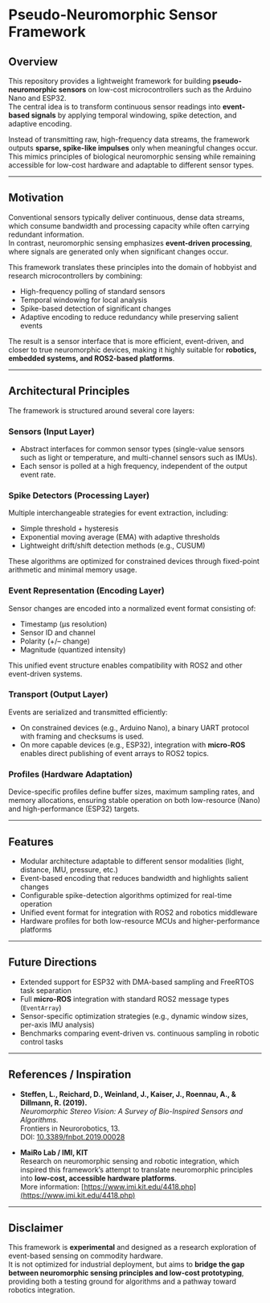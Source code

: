 # Pseudo-Neuromorphic Sensor Framework

## Overview
This repository provides a lightweight framework for building **pseudo-neuromorphic sensors** on low-cost microcontrollers such as the Arduino Nano and ESP32.  
The central idea is to transform continuous sensor readings into **event-based signals** by applying temporal windowing, spike detection, and adaptive encoding.  

Instead of transmitting raw, high-frequency data streams, the framework outputs **sparse, spike-like impulses** only when meaningful changes occur.  
This mimics principles of biological neuromorphic sensing while remaining accessible for low-cost hardware and adaptable to different sensor types.

---

## Motivation
Conventional sensors typically deliver continuous, dense data streams, which consume bandwidth and processing capacity while often carrying redundant information.  
In contrast, neuromorphic sensing emphasizes **event-driven processing**, where signals are generated only when significant changes occur.  

This framework translates these principles into the domain of hobbyist and research microcontrollers by combining:

- High-frequency polling of standard sensors  
- Temporal windowing for local analysis  
- Spike-based detection of significant changes  
- Adaptive encoding to reduce redundancy while preserving salient events  

The result is a sensor interface that is more efficient, event-driven, and closer to true neuromorphic devices, making it highly suitable for **robotics, embedded systems, and ROS2-based platforms**.

---

## Architectural Principles
The framework is structured around several core layers:

### Sensors (Input Layer)
- Abstract interfaces for common sensor types (single-value sensors such as light or temperature, and multi-channel sensors such as IMUs).  
- Each sensor is polled at a high frequency, independent of the output event rate.

### Spike Detectors (Processing Layer)
Multiple interchangeable strategies for event extraction, including:
- Simple threshold + hysteresis  
- Exponential moving average (EMA) with adaptive thresholds  
- Lightweight drift/shift detection methods (e.g., CUSUM)  

These algorithms are optimized for constrained devices through fixed-point arithmetic and minimal memory usage.

### Event Representation (Encoding Layer)
Sensor changes are encoded into a normalized event format consisting of:
- Timestamp (µs resolution)  
- Sensor ID and channel  
- Polarity (+/– change)  
- Magnitude (quantized intensity)  

This unified event structure enables compatibility with ROS2 and other event-driven systems.

### Transport (Output Layer)
Events are serialized and transmitted efficiently:
- On constrained devices (e.g., Arduino Nano), a binary UART protocol with framing and checksums is used.  
- On more capable devices (e.g., ESP32), integration with **micro-ROS** enables direct publishing of event arrays to ROS2 topics.  

### Profiles (Hardware Adaptation)
Device-specific profiles define buffer sizes, maximum sampling rates, and memory allocations, ensuring stable operation on both low-resource (Nano) and high-performance (ESP32) targets.

---

## Features
- Modular architecture adaptable to different sensor modalities (light, distance, IMU, pressure, etc.)  
- Event-based encoding that reduces bandwidth and highlights salient changes  
- Configurable spike-detection algorithms optimized for real-time operation  
- Unified event format for integration with ROS2 and robotics middleware  
- Hardware profiles for both low-resource MCUs and higher-performance platforms  

---

## Future Directions
- Extended support for ESP32 with DMA-based sampling and FreeRTOS task separation  
- Full **micro-ROS** integration with standard ROS2 message types (`EventArray`)  
- Sensor-specific optimization strategies (e.g., dynamic window sizes, per-axis IMU analysis)  
- Benchmarks comparing event-driven vs. continuous sampling in robotic control tasks  

---

## References / Inspiration
- **Steffen, L., Reichard, D., Weinland, J., Kaiser, J., Roennau, A., & Dillmann, R. (2019).**  
  *Neuromorphic Stereo Vision: A Survey of Bio-Inspired Sensors and Algorithms.*  
  Frontiers in Neurorobotics, 13.  
  DOI: [10.3389/fnbot.2019.00028](https://doi.org/10.3389/fnbot.2019.00028)  

- **MaiRo Lab / IMI, KIT**  
  Research on neuromorphic sensing and robotic integration, which inspired this framework’s attempt to translate neuromorphic principles into **low-cost, accessible hardware platforms**.  
  More information: [https://www.imi.kit.edu/4418.php](https://www.imi.kit.edu/4418.php)

---

## Disclaimer
This framework is **experimental** and designed as a research exploration of event-based sensing on commodity hardware.  
It is not optimized for industrial deployment, but aims to **bridge the gap between neuromorphic sensing principles and low-cost prototyping**, providing both a testing ground for algorithms and a pathway toward robotics integration.
